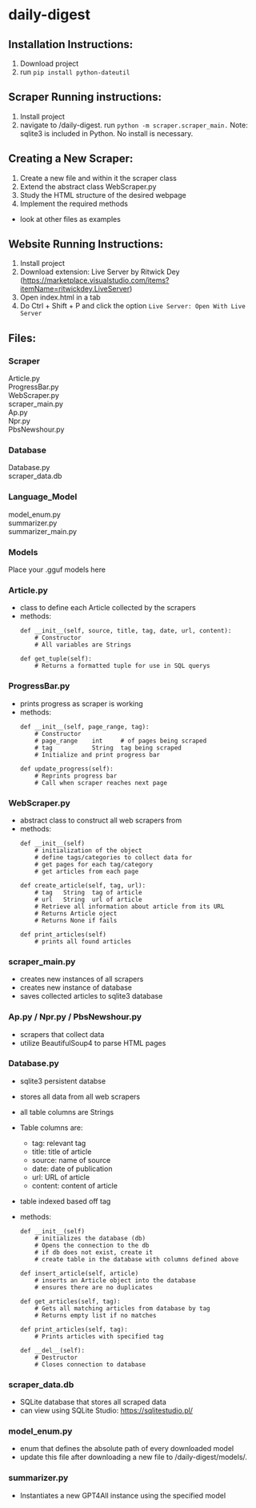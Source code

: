 # daily-digest

## Installation Instructions:
1. Download project
2. run ```pip install python-dateutil```

## Scraper Running instructions:
1. Install project
2. navigate to /daily-digest. run ```python -m scraper.scraper_main.```
Note: sqlite3 is included in Python. No install is necessary.

## Creating a New Scraper:
1. Create a new file and within it the scraper class
2. Extend the abstract class WebScraper.py
4. Study the HTML structure of the desired webpage
3. Implement the required methods
- look at other files as examples

## Website Running Instructions:
1. Install project
2. Download extension: Live Server by Ritwick Dey (https://marketplace.visualstudio.com/items?itemName=ritwickdey.LiveServer)
3. Open index.html in a tab
4. Do Ctrl + Shift + P and click the option ```Live Server: Open With Live Server```

## Files:
### Scraper
Article.py  
ProgressBar.py  
WebScraper.py   
scraper_main.py     
Ap.py    
Npr.py     
PbsNewshour.py

### Database
Database.py  
scraper_data.db

### Language_Model
model_enum.py    
summarizer.py    
summarizer_main.py    

### Models
Place your .gguf models here

### Article.py
- class to define each Article collected by the scrapers
- methods:
    ```
    def __init__(self, source, title, tag, date, url, content):
        # Constructor
        # All variables are Strings
    
    def get_tuple(self):
        # Returns a formatted tuple for use in SQL querys
    ```

### ProgressBar.py
- prints progress as scraper is working
- methods:
    ```
    def __init__(self, page_range, tag):
        # Constructor
        # page_range    int     # of pages being scraped
        # tag           String  tag being scraped
        # Initialize and print progress bar
    
    def update_progress(self):
        # Reprints progress bar
        # Call when scraper reaches next page
    ```

### WebScraper.py
- abstract class to construct all web scrapers from
- methods:
    ```
    def __init__(self)
        # initialization of the object
        # define tags/categories to collect data for
        # get pages for each tag/category
        # get articles from each page
    
    def create_article(self, tag, url):
        # tag   String  tag of article
        # url   String  url of article
        # Retrieve all information about article from its URL
        # Returns Article oject
        # Returns None if fails

    def print_articles(self)
        # prints all found articles
    ```

### scraper_main.py
- creates new instances of all scrapers
- creates new instance of database
- saves collected articles to sqlite3 database

### Ap.py / Npr.py / PbsNewshour.py
- scrapers that collect data
- utilize BeautifulSoup4 to parse HTML pages

### Database.py
- sqlite3 persistent databse
- stores all data from all web scrapers
- all table columns are Strings
- Table columns are:
    - tag: relevant tag
    - title: title of article
    - source: name of source
    - date: date of publication
    - url: URL of article
    - content: content of article
- table indexed based off tag

- methods:
    ```
    def __init__(self)
        # initializes the database (db)
        # Opens the connection to the db
        # if db does not exist, create it
        # create table in the database with columns defined above

    def insert_article(self, article)
        # inserts an Article object into the database
        # ensures there are no duplicates
    
    def get_articles(self, tag):
        # Gets all matching articles from database by tag
        # Returns empty list if no matches
  
    def print_articles(self, tag):
        # Prints articles with specified tag

    def __del__(self):
        # Destructor
        # Closes connection to database
    ```

### scraper_data.db
- SQLite database that stores all scraped data
- can view using SQLite Studio: https://sqlitestudio.pl/

### model_enum.py    
- enum that defines the absolute path of every downloaded model
- update this file after downloading a new file to /daily-digest/models/.

### summarizer.py   
- Instantiates a new GPT4All instance using the specified model
